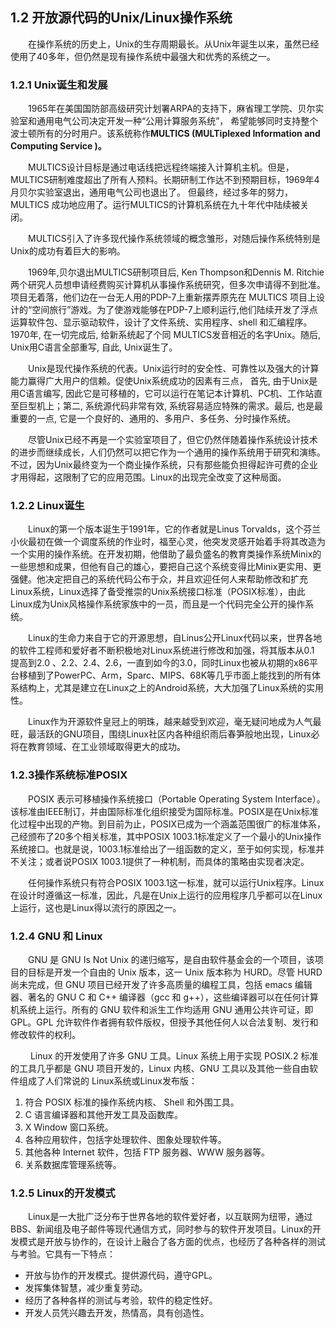 ## **1.2 开放源代码的Unix/Linux操作系统**

&emsp;&emsp;在操作系统的历史上，Unix的生存周期最长。从Unix年诞生以来，虽然已经使用了40多年，但仍然是现有操作系统中最强大和优秀的系统之一。
 
### **1.2.1 Unix诞生和发展**

&emsp;&emsp;1965年在美国国防部高级研究计划署ARPA的支持下，麻省理工学院、贝尔实验室和通用电气公司决定开发一种“公用计算服务系统”， 希望能够同时支持整个波士顿所有的分时用户。该系统称作**MULTICS (MULTiplexed Information and Computing Service )。**

&emsp;&emsp;MULTICS设计目标是通过电话线把远程终端接入计算机主机。但是，MULTICS研制难度超出了所有人预料。长期研制工作达不到预期目标，1969年4月贝尔实验室退出，通用电气公司也退出了。 但最终，经过多年的努力，MULTICS 成功地应用了。运行MULTICS的计算机系统在九十年代中陆续被关闭。

&emsp;&emsp;MULTICS引入了许多现代操作系统领域的概念雏形，对随后操作系统特别是Unix的成功有着巨大的影响。

&emsp;&emsp;1969年,贝尔退出MULTICS研制项目后, Ken Thompson和Dennis M. Ritchie两个研究人员想申请经费购买计算机从事操作系统研究，但多次申请得不到批准。项目无着落，他们边在一台无人用的PDP-7上重新摆弄原先在 MULTICS 项目上设计的“空间旅行”游戏。为了使游戏能够在PDP-7上顺利运行,他们陆续开发了浮点运算软件包、显示驱动软件，设计了文件系统、实用程序、shell 和汇编程序。 1970年, 在一切完成后, 给新系统起了个同 MULTICS发音相近的名字Unix。随后, Unix用C语言全部重写, 自此, Unix诞生了。

&emsp;&emsp;Unix是现代操作系统的代表。Unix运行时的安全性、可靠性以及强大的计算能力赢得广大用户的信赖。促使Unix系统成功的因素有三点， 首先, 由于Unix是用C语言编写, 因此它是可移植的，它可以运行在笔记本计算机、PC机、工作站直至巨型机上；第二, 系统源代码非常有效, 系统容易适应特殊的需求。最后, 也是最重要的一点, 它是一个良好的、通用的、多用户、多任务、分时操作系统。

&emsp;&emsp;尽管Unix已经不再是一个实验室项目了，但它仍然伴随着操作系统设计技术的进步而继续成长，人们仍然可以把它作为一个通用的操作系统用于研究和演练。不过，因为Unix最终变为一个商业操作系统，只有那些能负担得起许可费的企业才用得起，这限制了它的应用范围。Linux的出现完全改变了这种局面。

### **1.2.2 Linux诞生**

&emsp;&emsp;Linux的第一个版本诞生于1991年，它的作者就是Linus Torvalds，这个芬兰小伙最初在做一个调度系统的作业时，福至心灵，他突发灵感开始着手将其改造为一个实用的操作系统。在开发初期，他借助了最负盛名的教育类操作系统Minix的一些思想和成果，但他有自己的雄心，要把自己这个系统变得比Minix更实用、更强健。他决定把自己的系统代码公布于众，并且欢迎任何人来帮助修改和扩充Linux系统，Linux选择了备受推崇的Unix系统接口标准（POSIX标准），由此Linux成为Unix风格操作系统家族中的一员，而且是一个代码完全公开的操作系统。

&emsp;&emsp;Linux的生命力来自于它的开源思想，自Linus公开Linux代码以来，世界各地的软件工程师和爱好者不断积极地对Linux系统进行修改和加强，将其版本从0.1 提高到2.0 、2.2、2.4、2.6，一直到如今的3.0，同时Linux也被从初期的x86平台移植到了PowerPC、Arm，Sparc、MIPS、68K等几乎市面上能找到的所有体系结构上，尤其是建立在Linux之上的Android系统，大大加强了Linux系统的实用性。

&emsp;&emsp;Linux作为开源软件皇冠上的明珠，越来越受到欢迎，毫无疑问地成为人气最旺，最活跃的GNU项目，围绕Linux社区内各种组织雨后春笋般地出现，Linux必将在教育领域、在工业领域取得更大的成功。

### **1.2.3操作系统标准POSIX**

&emsp;&emsp;POSIX 表示可移植操作系统接口（Portable Operating System Interface）。该标准由IEEE制订，并由国际标准化组织接受为国际标准。POSIX是在Unix标准化过程中出现的产物。到目前为止，POSIX已成为一个涵盖范围很广的标准体系，己经颁布了20多个相关标准，其中POSIX 1003.1标准定义了一个最小的Unix操作系统接口。也就是说，1003.1标准给出了一组函数的定义，至于如何实现，标准并不关注；或者说POSIX 1003.1提供了一种机制，而具体的策略由实现者决定。

&emsp;&emsp;任何操作系统只有符合POSIX 1003.1这一标准，就可以运行Unix程序。Linux在设计时遵循这一标准，因此，凡是在Unix上运行的应用程序几乎都可以在Linux上运行，这也是Linux得以流行的原因之一。

### **1.2.4 GNU 和 Linux**

&emsp;&emsp;GNU 是 GNU Is Not Unix 的递归缩写，是自由软件基金会的一个项目，该项目的目标是开发一个自由的 Unix 版本，这一 Unix 版本称为 HURD。尽管 HURD 尚未完成，但 GNU 项目已经开发了许多高质量的编程工具，包括 emacs 编辑器、著名的 GNU C 和 C++ 编译器（gcc 和 g++），这些编译器可以在任何计算机系统上运行。所有的 GNU 软件和派生工作均适用 GNU 通用公共许可证，即 GPL。GPL 允许软件作者拥有软件版权，但授予其他任何人以合法复制、发行和修改软件的权利。

&emsp; &emsp;Linux 的开发使用了许多 GNU 工具。Linux 系统上用于实现 POSIX.2 标准的工具几乎都是 GNU 项目开发的，Linux 内核、GNU 工具以及其他一些自由软件组成了人们常说的 Linux系统或Linux发布版：
 
1.	符合 POSIX 标准的操作系统内核、 Shell 和外围工具。 
2.	C 语言编译器和其他开发工具及函数库。
3.	X Window 窗口系统。 
4.	各种应用软件，包括字处理软件、图象处理软件等。 
5.	其他各种 Internet 软件，包括 FTP 服务器、WWW 服务器等。 
6.	关系数据库管理系统等。
 
### **1.2.5 Linux的开发模式**

&emsp;&emsp;Linux是一大批广泛分布于世界各地的软件爱好者，以互联网为纽带，通过BBS、新闻组及电子邮件等现代通信方式，同时参与的软件开发项目。Linux的开发模式是开放与协作的，在设计上融合了各方面的优点，也经历了各种各样的测试与考验。它具有一下特点：

- 开放与协作的开发模式。提供源代码，遵守GPL。	
- 发挥集体智慧，减少重复劳动。
- 经历了各种各样的测试与考验，软件的稳定性好。	
- 开发人员凭兴趣去开发，热情高，具有创造性。
